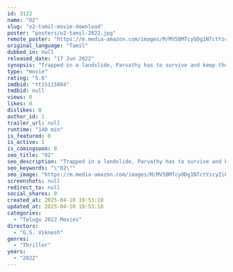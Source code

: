 ```yaml
---
id: 3122
name: "O2"
slug: "o2-tamil-movie-download"
poster: "posters/o2-tamil-2022.jpg"
remote_poster: "https://m.media-amazon.com/images/M/MV5BMTcyODg1NTctYzcyZi00NmY2LTliMDEtYWJmNzBjM2ExNTI4XkEyXkFqcGc@._V1_SX300.jpg"
original_language: "Tamil"
dubbed_in: null
released_date: "17 Jun 2022"
synopsis: "Trapped in a landslide, Parvathy has to survive and keep the oxygen flowing into her son Veera's body. What happens when she gets obstructed by a passenger?"
type: "movie"
rating: "5.8"
imdbid: "tt15115804"
tmdbid: null
views: 0
likes: 0
dislikes: 0
author_id: 1
trailer_url: null
runtime: "140 min"
is_featured: 0
is_active: 1
is_comingsoon: 0
seo_title: "O2"
seo_description: "Trapped in a landslide, Parvathy has to survive and keep the oxygen flowing into her son Veera's body. What happens when she gets obstructed by a passenger?"
seo_keywords: "\"O2\""
seo_image: "https://m.media-amazon.com/images/M/MV5BMTcyODg1NTctYzcyZi00NmY2LTliMDEtYWJmNzBjM2ExNTI4XkEyXkFqcGc@._V1_SX300.jpg"
screenshots: null
redirect_to: null
social_shares: 0
created_at: 2025-04-10 19:53:18
updated_at: 2025-04-10 19:53:18
categories:
  - "Telugu 2022 Movies"
directors:
  - "G.S. Viknesh"
genres:
  - "Thriller"
years:
  - "2022"
---
```


